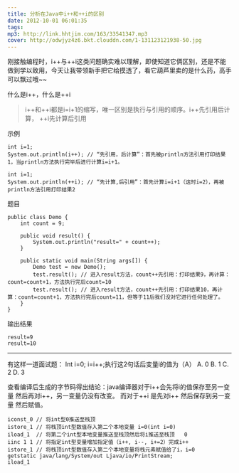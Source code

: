 ```yaml
---
title: 分析在Java中i++和++i的区别
date: 2012-10-01 06:01:35
tags:
mp3: http://link.hhtjim.com/163/33541347.mp3
cover: http://odwjyz4z6.bkt.clouddn.com/1-131123121938-50.jpg
---
```

刚接触编程时，i++与++i这类问题确实难以理解，即使知道它俩区别，还是不能做到学以致用，今天让我带领新手把它给摸透了，看它葫芦里卖的是什么药，高手可以飘过哦~~

什么是i++，什么是++i
> i++和++i都是i=i+1的缩写，唯一区别是执行与引用的顺序。i++先引用后计算，    ++i先计算后引用

示例
```
int i=1;
System.out.println(i++); // “先引用，后计算”：首先被println方法引用打印结果1，当println方法执行完毕后进行计算i=i+1。
```
```
int i=1;
System.out.println(++i); // “先计算,后引用”：首先计算i=i+1（这时i=2），再被println方法引用打印结果2

```

题目
```
public class Demo {
	int count = 9;

	public void result() {
		System.out.println("result=" + count++);
	}

	public static void main(String args[]) {
		Demo test = new Demo();
		test.result(); // 进入result方法，count++先引用：打印结果9，再计算：count=count+1，方法执行完后count=10
		test.result(); // 进入result方法，count++先引用：打印结果10，再计算：count=count+1，方法执行完后count=11，但等于11后我们没对它进行任何处理了。
	}
}
```
输出结果
```
result=9
result=10
```

<hr>
有这样一道面试题：
Int i=0; i=i++;执行这2句话后变量i的值为（A）
A. 0 B. 1 C. 2 D. 3

查看编译后生成的字节码得出结论：java编译器对于i++会先将i的值保存至另一变量 然后再对i++，另一变量仍没有改变。 而对于++i 是先对i++ 然后保存到另一变量 然后赋值。
```
iconst_0 // 将int型0推送至栈顶
istore_1 // 将栈顶int型数值存入第二个本地变量 i=0(int i=0)
iload_1  // 将第二个int型本地变量推送至栈顶然后将i推送至栈顶   0
iinc 1 1 // 将指定int型变量增加指定值（i++, i--, i+=2）完成i++
istore_1 // 将栈顶int型数值存入第二个本地变量将栈元素赋值给了i，i=0
getstatic java/lang/System/out Ljava/io/PrintStream;
iload_1
```

